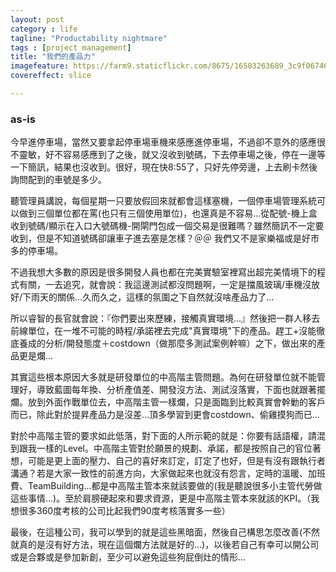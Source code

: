 ```yaml
---
layout: postcategory : life 
tagline: "Productability nightmare"
tags : [project management] 
title: "我們的產品力"
imagefeature: https://farm9.staticflickr.com/8675/16503263689_3c9f067469_o.jpg
covereffect: slice

---
```


### as-is

今早進停車場，當然又要拿起停車場車機來感應進停車場，不過卻不意外的感應很不靈敏，好不容易感應到了之後，就又沒收到號碼，下去停車場之後，停在一邊等一下簡訊，結果也沒收到。很好，現在快8:55了，只好先停旁邊，上去刷卡然後詢問配到的車號是多少。

聽管理員講說，每個星期一只要放假回來就都會這樣塞機，一個停車場管理系統可以做到三個單位都在罵(也只有三個使用單位)，也還真是不容易...從配號-機上盒收到號碼/顯示在入口大號碼機-開閘門包成一個交易是很難嗎？雖然簡訊不一定要收到，但是不知道號碼卻讓車子進去塞是怎樣？＠＠ 我們又不是家樂福或是好市多的停車場。

不過我想大多數的原因是很多開發人員也都在完美實驗室裡寫出超完美情境下的程式有關，一去追究，就會說：我這邊測試都沒問題啊，一定是擋風玻璃/車機沒放好/下雨天的關係...久而久之，這樣的氛圍之下自然就沒啥產品力了...

所以睿智的長官就會說：『你們要出來歷練，接觸真實環境...』然後把一群人移去前線單位，在一堆不可能的時程/承諾裡去完成"真實環境"下的產品。趕工+沒能徹底養成的分析/開發態度＋costdown（做那麼多測試案例幹嘛）之下，做出來的產品更是爛...

其實這些根本原因大多就是研發單位的中高階主管問題。為何在研發單位就不能管理好，導致藍圖每年換、分析產值差、開發沒方法、測試沒落實，下面也就跟著擺爛。放到外面作戰單位去，中高階主管一樣爛，只是面臨到比較真實會幹勦的客戶而已，除此對於提昇產品力是沒差...頂多學習到更會costdown、偷雞摸狗而已...

對於中高階主管的要求如此低落，對下面的人所示範的就是：你要有話語權，請混到跟我一樣的Level。中高階主管對於願景的規劃、承諾，都是按照自己的官位著想，可能是更上面的壓力、自己的喜好來訂定，訂定了也好，但是有沒有跟執行者溝通？若是大家一致性的前進方向，大家做起來也就沒有怨言，定時的溫暖、加班費、TeamBuilding...都是中高階主管本來就該要做的(我是聽說很多小主管代勞做這些事情...)。至於肩膀硬起來和要求資源，更是中高階主管本來就該的KPI。（我想很多360度考核的公司比起我們90度考核落實多一些）

最後，在這種公司，我可以學到的就是這些黑暗面，然後自己構思怎麼改善(不然就真的是沒有好方法，現在這個爛方法就是好的...)，以後若自己有幸可以開公司或是合夥或是參加新創，至少可以避免這些狗屁倒灶的情形...
